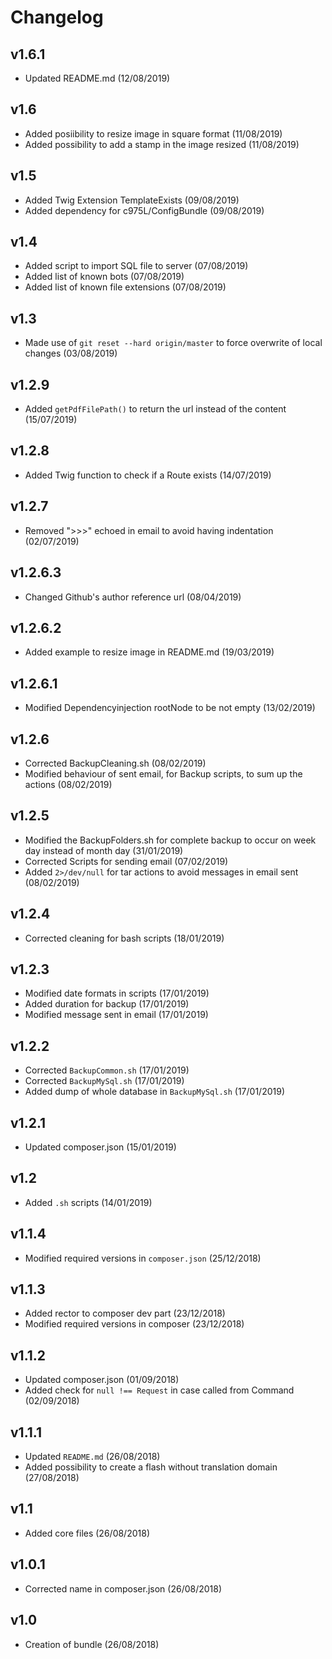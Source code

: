# Changelog

v1.6.1
------
- Updated README.md (12/08/2019)

v1.6
----
- Added posiibility to resize image in square format (11/08/2019)
- Added possibility to add a stamp in the image resized (11/08/2019)

v1.5
----
- Added Twig Extension TemplateExists (09/08/2019)
- Added dependency for c975L/ConfigBundle (09/08/2019)

v1.4
----
- Added script to import SQL file to server (07/08/2019)
- Added list of known bots (07/08/2019)
- Added list of known file extensions (07/08/2019)

v1.3
----
- Made use of `git reset --hard origin/master` to force overwrite of local changes (03/08/2019)

v1.2.9
------
- Added `getPdfFilePath()` to return the url instead of the content (15/07/2019)

v1.2.8
------
- Added Twig function to check if a Route exists (14/07/2019)

v1.2.7
------
- Removed ">>>" echoed in email to avoid having indentation (02/07/2019)

v1.2.6.3
--------
- Changed Github's author reference url (08/04/2019)

v1.2.6.2
--------
- Added example to resize image in README.md (19/03/2019)

v1.2.6.1
--------
- Modified Dependencyinjection rootNode to be not empty (13/02/2019)

v1.2.6
------
- Corrected BackupCleaning.sh (08/02/2019)
- Modified behaviour of sent email, for Backup scripts, to sum up the actions (08/02/2019)

v1.2.5
------
- Modified the BackupFolders.sh for complete backup to occur on week day instead of month day (31/01/2019)
- Corrected Scripts for sending email (07/02/2019)
- Added `2>/dev/null` for tar actions to avoid messages in email sent (08/02/2019)

v1.2.4
------
- Corrected cleaning for bash scripts (18/01/2019)

v1.2.3
------
- Modified date formats in scripts (17/01/2019)
- Added duration for backup (17/01/2019)
- Modified message sent in email (17/01/2019)

v1.2.2
------
- Corrected `BackupCommon.sh` (17/01/2019)
- Corrected `BackupMySql.sh` (17/01/2019)
- Added dump of whole database in `BackupMySql.sh` (17/01/2019)

v1.2.1
------
- Updated composer.json (15/01/2019)

v1.2
----
- Added `.sh` scripts (14/01/2019)

v1.1.4
------
- Modified required versions in `composer.json` (25/12/2018)

v1.1.3
------
- Added rector to composer dev part (23/12/2018)
- Modified required versions in composer (23/12/2018)

v1.1.2
------
- Updated composer.json (01/09/2018)
- Added check for `null !== Request` in case called from Command (02/09/2018)

v1.1.1
------
- Updated `README.md` (26/08/2018)
- Added possibility to create a flash without translation domain (27/08/2018)

v1.1
----
- Added core files (26/08/2018)

v1.0.1
------
- Corrected name in composer.json (26/08/2018)

v1.0
----
- Creation of bundle (26/08/2018)
